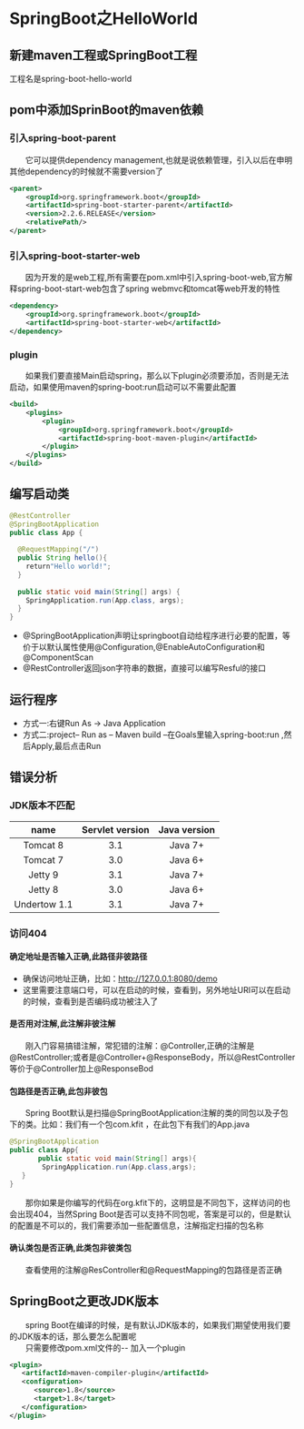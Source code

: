 # SpringBoot之HelloWorld
## 新建maven工程或SpringBoot工程
工程名是spring-boot-hello-world
## pom中添加SprinBoot的maven依赖
### 引入spring-boot-parent
&emsp;&emsp;它可以提供dependency management,也就是说依赖管理，引入以后在申明其他dependency的时候就不需要version了
```xml
<parent>
    <groupId>org.springframework.boot</groupId>
    <artifactId>spring-boot-starter-parent</artifactId>
    <version>2.2.6.RELEASE</version>
    <relativePath/>
</parent>
```
### 引入spring-boot-starter-web
&emsp;&emsp;因为开发的是web工程,所有需要在pom.xml中引入spring-boot-web,官方解释spring-boot-start-web包含了spring webmvc和tomcat等web开发的特性
```xml
<dependency>
	<groupId>org.springframework.boot</groupId>
	<artifactId>spring-boot-starter-web</artifactId>
</dependency>
```
### plugin
&emsp;&emsp;如果我们要直接Main启动spring，那么以下plugin必须要添加，否则是无法启动，如果使用maven的spring-boot:run启动可以不需要此配置
```xml
<build>
	<plugins>
		<plugin>
			<groupId>org.springframework.boot</groupId>
			<artifactId>spring-boot-maven-plugin</artifactId>
		</plugin>
	</plugins>
</build>
```
## 编写启动类
```java
@RestController
@SpringBootApplication
public class App {
  
  @RequestMapping("/")
  public String hello(){
    return"Hello world!";
  }
  
  public static void main(String[] args) {
    SpringApplication.run(App.class, args);
  }
}
```
- @SpringBootApplication声明让springboot自动给程序进行必要的配置，等价于以默认属性使用@Configuration,@EnableAutoConfiguration和@ComponentScan
- @RestController返回json字符串的数据，直接可以编写Resful的接口

## 运行程序
- 方式一:右键Run As -> Java Application
- 方式二:project– Run as – Maven build –在Goals里输入spring-boot:run ,然后Apply,最后点击Run

## 错误分析
### JDK版本不匹配
| name | Servlet version | Java version |
| :---: | :---: | :---: |
| Tomcat 8 | 3.1 | Java 7+ |
| Tomcat 7 | 3.0 | Java 6+ |
| Jetty 9 | 3.1 | Java 7+ |
| Jetty 8 | 3.0 | Java 6+ |
| Undertow 1.1 | 3.1 | Java 7+ |

### 访问404
#### 确定地址是否输入正确,此路径非彼路径
- 确保访问地址正确，比如：http://127.0.0.1:8080/demo
- 这里需要注意端口号，可以在启动的时候，查看到，另外地址URI可以在启动的时候，查看到是否编码成功被注入了

#### 是否用对注解,此注解非彼注解
&emsp;&emsp;刚入门容易搞错注解，常犯错的注解：@Controller,正确的注解是@RestController;或者是@Controller+@ResponseBody，所以@RestController等价于@Controller加上@ResponseBod

#### 包路径是否正确,此包非彼包
&emsp;&emsp;Spring Boot默认是扫描@SpringBootApplication注解的类的同包以及子包下的类。比如：我们有一个包com.kfit ，在此包下有我们的App.java
```java
@SpringBootApplication  
public class App{  
       public static void main(String[] args){  
        SpringApplication.run(App.class,args);  
   }  
}
```
&emsp;&emsp;那你如果是你编写的代码在org.kfit下的，这明显是不同包下，这样访问的也会出现404，当然Spring Boot是否可以支持不同包呢，答案是可以的，但是默认的配置是不可以的，我们需要添加一些配置信息，注解指定扫描的包名称
#### 确认类包是否正确,此类包非彼类包
&emsp;&emsp;查看使用的注解@ResController和@RequestMapping的包路径是否正确

## SpringBoot之更改JDK版本
&emsp;&emsp;spring Boot在编译的时候，是有默认JDK版本的，如果我们期望使用我们要的JDK版本的话，那么要怎么配置呢  
&emsp;&emsp;只需要修改pom.xml文件的<build>-- <plugins>加入一个plugin
```xml
<plugin>
   <artifactId>maven-compiler-plugin</artifactId>
   <configuration>
      <source>1.8</source>
      <target>1.8</target>
   </configuration>
</plugin>
```